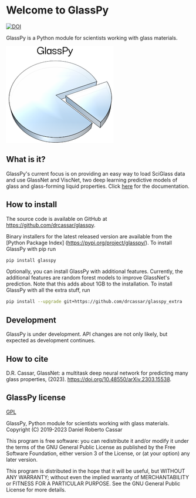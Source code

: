 # Welcome to GlassPy
[![DOI](https://zenodo.org/badge/197668520.svg)](https://zenodo.org/badge/latestdoi/197668520)

GlassPy is a Python module for scientists working with glass materials.

![Screenshot](docs/source/logo/logo_text_small.png)

## What is it?
GlassPy's current focus is on providing an easy way to load SciGlass data and use GlassNet and ViscNet, two deep learning predictive models of glass and glass-forming liquid properties. Click [here](https://glasspy.readthedocs.io) for the documentation.

## How to install
The source code is available on GitHub at https://github.com/drcassar/glasspy.

Binary installers for the latest released version are available from the [Python Package Index] (https://pypi.org/project/glasspy/). To install GlassPy with pip run

```sh
pip install glasspy
```

Optionally, you can install GlassPy with additional features. Currently, the additional features are random forest models to improve GlassNet's prediction. Note that this adds about 1GB to the installation. To install GlassPy with all the extra stuff, run

```sh
pip install --upgrade git+https://github.com/drcassar/glasspy_extra
```

## Development
GlassPy is under development. API changes are not only likely, but expected as development continues.

## How to cite
D.R. Cassar, GlassNet: a multitask deep neural network for predicting many glass properties, (2023). https://doi.org/10.48550/arXiv.2303.15538.

## GlassPy license
[GPL](https://github.com/drcassar/glasspy/blob/master/LICENSE)

GlassPy, Python module for scientists working with glass materials. Copyright (C) 2019-2023 Daniel Roberto Cassar

This program is free software: you can redistribute it and/or modify it under the terms of the GNU General Public License as published by the Free Software Foundation, either version 3 of the License, or (at your option) any later version.

This program is distributed in the hope that it will be useful, but WITHOUT ANY WARRANTY; without even the implied warranty of MERCHANTABILITY or FITNESS FOR A PARTICULAR PURPOSE.  See the GNU General Public License for more details.
